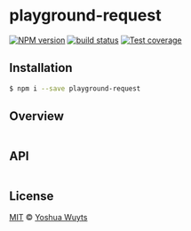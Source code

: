 # playground-request
[![NPM version][npm-image]][npm-url]
[![build status][travis-image]][travis-url]
[![Test coverage][coveralls-image]][coveralls-url]

## Installation
```bash
$ npm i --save playground-request
```
## Overview
```js
```

## API
```js
```

## License
[MIT](https://tldrlegal.com/license/mit-license) ©
[Yoshua Wuyts](yoshuawuyts.com)

[npm-image]: https://img.shields.io/npm/v/playground-request.svg?style=flat-square
[npm-url]: https://npmjs.org/package/playground-request
[travis-image]: https://img.shields.io/travis/yoshuawuyts/playground-request.svg?style=flat-square
[travis-url]: https://travis-ci.org/yoshuawuyts/playground-request
[coveralls-image]: https://img.shields.io/coveralls/yoshuawuyts/playground-request.svg?style=flat-square
[coveralls-url]: https://coveralls.io/r/yoshuawuyts/playground-request?branch=master
